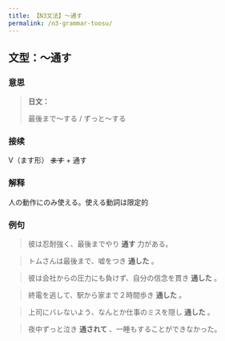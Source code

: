 ```yaml
---
title: 【N3文法】〜通す
permalink: /n3-grammar-toosu/
---
```


## 文型：〜通す

### 意思

> **日文：**
> 
> 最後まで〜する / ずっと〜する


### 接续

V（ます形） ~~ます~~ \+ 通す

### 解释

人の動作にのみ使える。使える動詞は限定的

### 例句

> 彼は忍耐強く、最後までやり **通す** 力がある。

> トムさんは最後まで、嘘をつき **通した** 。

> 彼は会社からの圧力にも負けず、自分の信念を貫き **通した** 。

> 終電を逃して、駅から家まで２時間歩き **通した** 。

> 上司にバレないよう、なんとか仕事のミスを隠し **通した** 。

> 夜中ずっと泣き **通されて** 、一睡もすることができなかった。

